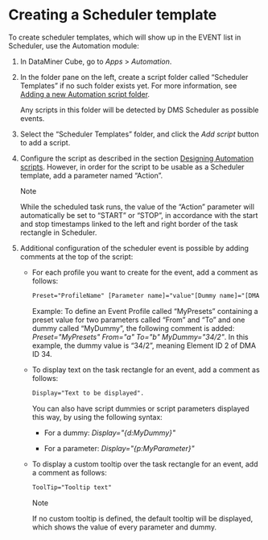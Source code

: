 # Creating a Scheduler template

To create scheduler templates, which will show up in the EVENT list in Scheduler, use the Automation module:

1. In DataMiner Cube, go to *Apps* > *Automation*.

2. In the folder pane on the left, create a script folder called “Scheduler Templates” if no such folder exists yet. For more information, see [Adding a new Automation script folder](../automation/Managing_Automation_scripts.md#adding-a-new-automation-script-folder).

    Any scripts in this folder will be detected by DMS Scheduler as possible events.

3. Select the “Scheduler Templates” folder, and click the *Add script* button to add a script.

4. Configure the script as described in the section [Designing Automation scripts](../automation/Designing_Automation_scripts.md). However, in order for the script to be usable as a Scheduler template, add a parameter named “Action”.

    > [!NOTE]
    > While the scheduled task runs, the value of the “Action” parameter will automatically be set to “START” or “STOP”, in accordance with the start and stop timestamps linked to the left and right border of the task rectangle in Scheduler.

5. Additional configuration of the scheduler event is possible by adding comments at the top of the script:

    - For each profile you want to create for the event, add a comment as follows:

        ```txt
        Preset="ProfileName" [Parameter name]="value"[Dummy name]="[DMA ID]/[Element ID]"
        ```

        Example: To define an Event Profile called “MyPresets” containing a preset value for two parameters called “From” and “To” and one dummy called “MyDummy”, the following comment is added: *Preset="MyPresets" From="a" To="b" MyDummy="34/2"*. In this example, the dummy value is “34/2”, meaning Element ID 2 of DMA ID 34.

    - To display text on the task rectangle for an event, add a comment as follows:

        ```txt
        Display="Text to be displayed".
        ```

        You can also have script dummies or script parameters displayed this way, by using the following syntax:

        - For a dummy: *Display="{d:MyDummy}"*

        - For a parameter: *Display="{p:MyParameter}"*

    - To display a custom tooltip over the task rectangle for an event, add a comment as follows:

        ```txt
        ToolTip="Tooltip text"
        ```

        > [!NOTE]
        > If no custom tooltip is defined, the default tooltip will be displayed, which shows the value of every parameter and dummy.




